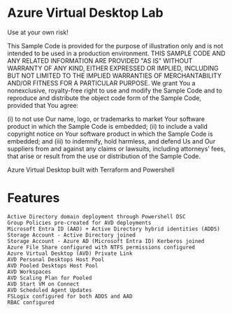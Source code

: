 # Azure Virtual Desktop Lab
Use at your own risk!

This Sample Code is provided for the purpose of illustration only and is not intended to be used in a production environment.
THIS SAMPLE CODE AND ANY RELATED INFORMATION ARE PROVIDED "AS IS" WITHOUT WARRANTY OF ANY KIND, EITHER EXPRESSED OR IMPLIED, 
INCLUDING BUT NOT LIMITED TO THE IMPLIED WARRANTIES OF MERCHANTABILITY AND/OR FITNESS FOR A PARTICULAR PURPOSE.
We grant You a nonexclusive, royalty-free right to use and modify the Sample Code and to reproduce and distribute the object code form of the Sample Code, provided that You agree:

(i) to not use Our name, logo, or trademarks to market Your software product in which the Sample Code is embedded;
(ii) to include a valid copyright notice on Your software product in which the Sample Code is embedded;
and (iii) to indemnify, hold harmless, and defend Us and Our suppliers from and against any claims or lawsuits, including attorneys’ fees,
that arise or result from the use or distribution of the Sample Code.

Azure Virtual Desktop built with Terraform and Powershell

# Features

```
Active Directory domain deployment through Powershell DSC
Group Policies pre-created for AVD deployments
Microsoft Entra ID (AAD) + Active Directory hybrid identities (ADDS)
Storage Account - Active Directory joined
Storage Account - Azure AD (Microsoft Entra ID) Kerberos joined
Azure File Share configured with NTFS permissions configured
Azure Virtual Desktop (AVD) Private Link
AVD Personal Desktops Host Pool
AVD Pooled Desktops Host Pool
AVD Workspaces
AVD Scaling Plan for Pooled
AVD Start VM on Connect
AVD Scheduled Agent Updates
FSLogix configured for both ADDS and AAD
RBAC configured
```